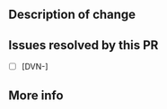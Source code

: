 ## Description of change
<!--Short text describing what the changes on this PR do. If it's a draft PR, please clarify what's the help or feedback you expect from the team that justifies opening this PR as a draft instead of only opening the PR when your changes are ready to be merged and deployed to production -->

## Issues resolved by this PR
<!-- Check list box of JIRA issues (tasks, subtasks, bugs) completed by this PR -->

- [ ] [DVN-<task or subtask number here>]

## More info
<!-- More info to help validate your PR: links, images, videos, ... -->
